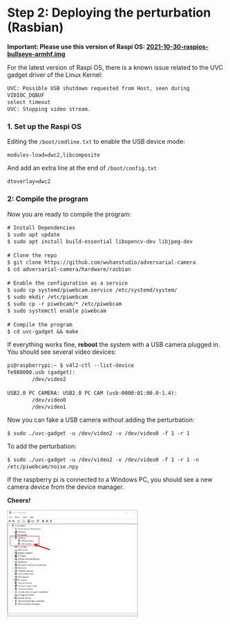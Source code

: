 # Step 2: Deploying the perturbation (Rasbian)

**Important: Please use this version of Raspi OS: [2021-10-30-raspios-bullseye-armhf.img](https://downloads.raspberrypi.org/raspios_armhf/images/raspios_armhf-2021-11-08/)**

For the latest version of Raspi OS, there is a known issue related to the UVC gadget driver of the Linux Kernel:

```
UVC: Possible USB shutdown requested from Host, seen during VIDIOC_DQBUF
select timeout
UVC: Stopping video stream.
```

### 1. Set up the Raspi OS

Editing the `/boot/cmdline.txt` to enable the USB device mode:

```
modules-load=dwc2,libcomposite
```

And add an extra line at the end of `/boot/config.txt`

```
dtoverlay=dwc2
```


### 2: Compile the program

Now you are ready to compile the program:

```
# Install Dependencies
$ sudo apt update
$ sudo apt install build-essential libopencv-dev libjpeg-dev

# Clone the repo
$ git clone https://github.com/wuhanstudio/adversarial-camera
$ cd adversarial-camera/hardware/rasbian

# Enable the configuration as a service
$ sudo cp systemd/piwebcam.service /etc/systemd/system/
$ sudo mkdir /etc/piwebcam
$ sudo cp -r piwebcam/* /etc/piwebcam
$ sudo systemctl enable piwebcam

# Compile the program
$ cd uvc-gadget && make
```

If everything works fine,  **reboot** the system with a USB camera plugged in. You should see several video devices:

```
pi@raspberrypi:~ $ v4l2-ctl --list-device
fe980000.usb (gadget):
        /dev/video2

USB2.0 PC CAMERA: USB2.0 PC CAM (usb-0000:01:00.0-1.4):
        /dev/video0
        /dev/video1
```

Now you can fake a USB camera without adding the perturbation:

```
$ sudo ./uvc-gadget -u /dev/video2 -v /dev/video0 -f 1 -r 1
```

To add the perturbation:

```
$ sudo ./uvc-gadget -u /dev/video2 -v /dev/video0 -f 1 -r 1 -n /etc/piwebcam/noise.npy
```

If the raspberry pi is connected to a Windows PC, you should see a new camera device from the device manager.

**Cheers!**

<img src="../../doc/device.png" width=60%>
